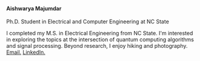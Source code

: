 #### Aishwarya Majumdar

Ph.D. Student in Electrical and Computer Engineering at NC State

I completed my M.S. in Electrical Engineering from NC State. I'm interested in exploring the topics at the intersection of quantum computing algorithms and signal processing. Beyond research, I enjoy hiking and photography. [Email.](mailto:amajumd4@ncsu.edu)  [LinkedIn.](https://www.linkedin.com/in/aishwarya-majum/)
